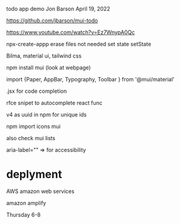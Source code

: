 todo app demo
Jon Barson
April 19, 2022

https://github.com/jbarson/mui-todo

https://www.youtube.com/watch?v=Ez7WnypA0Qc

npx-create-appp
erase files not needed
set state 
setState

Bilma, material ui, tailwind css

npm install mui (look at webpage)

import {Paper, AppBar, Typography, Toolbar } from '@mui/material'

.jsx for code completion

rfce snipet to autocomplete react func

v4 as uuid in npm
for unique ids

npm import icons mui

also check mui lists

aria-label="" => for accessibility


# deplyment

AWS amazon web services

amazon amplify

Thursday 6-8